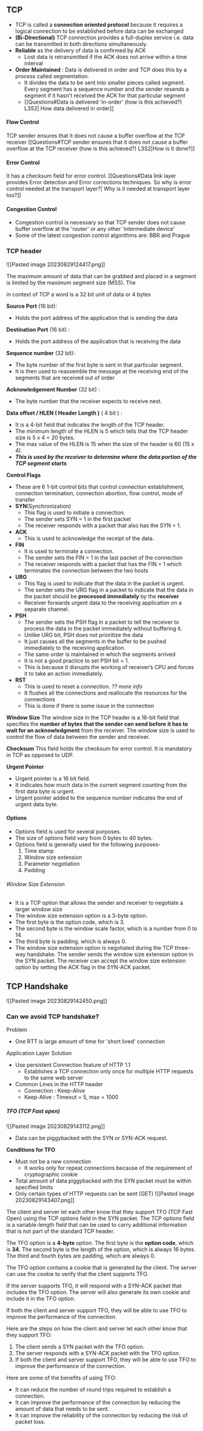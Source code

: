 
## TCP
- TCP is called a **connection oriented protocol** because it requires a logical connection to be established before data can be exchanged
- **(Bi-Directional)** TCP connection provides a full-duplex service i.e. data can be transmitted in both directions simultaneously. 
- **Reliable** as the delivery of data is confirmed by ACK
	- Lost data is retransmitted if the ACK does not arrive within a time interval
- **Order Maintained** : Data is delivered in order and TCP does this by a process called segmentation. 
	- It divides the data to be sent into smaller pieces called segment. Every segment has a sequence number and the sender resends a segment if it hasn't received the ACK for that particular segment
	- [[Questions#Data is delivered ‘in-order’ (how is this achieved?) L3S2| How data delivered in order]]

#### Flow Control
TCP sender ensures that it does not cause a buffer overflow at the TCP receiver
[[Questions#TCP sender ensures that it does not cause a buffer overflow at the TCP receiver (how is this achieved?) L3S2|How is it done?]]
#### Error Control
It has a checksum field for error control.
[[Questions#Data link layer provides Error detection and Error corrections techniques. So why is error control needed at the transport layer?| Why is it needed at transport layer too?]]

#### Congestion Control
- Congestion control is necessary so that TCP sender does not cause buffer overflow at the 'router' or any other 'intermediate device'
- Some of the latest congestion control algorithms are: BBR and Prague

### TCP header

![[Pasted image 20230829124417.png]]

The maximum amount of data that can be grabbed and placed in a segment is limited by the maximum segment size (MSS). The 

in context of TCP a word is a 32 bit unit of data or 4 bytes

**Source Port** (16 bit): 
- Holds the port address of the application that is sending the data

**Destination Port** (16 bit) : 
- Holds the port address of the application that is receiving the data

**Sequence number** (32 bit): 
- The byte number of the first byte is sent in that particular segment. 
- It is then used to reassemble the message at the receiving end of the segments that are received out of order

**Acknowledgement Number** (32 bit) : 
- The byte number that the receiver expects to receive next.

**Data offset / HLEN ( Header Length )** ( 4 bit ) : 
- It is a 4-bit field that indicates the length of the TCP header. 
- The minimum length of the HLEN is 5 which tells that the TCP header size is 5 x 4 = 20 bytes.
- The max value of the HLEN is 15 when the size of the header is 60 (15 x 4).
- ***This is used by the receiver to determine where the data portion of the TCP segment starts***

**Control Flags**
- These are 6 1-bit control bits that control connection establishment, connection termination, connection abortion, flow control, mode of transfer
- **SYN**(Synchronization) 
	- This flag is used to initiate a connection.
	- The sender sets SYN = 1 in the first packet
	- The receiver responds with a packet that also has the SYN = 1.
- **ACK**
	- This is used to acknowledge the receipt of the data.
- **FIN**
	- It is used to terminate a connection.
	- The sender sets the FIN = 1 in the last packet of the connection
	- The receiver responds with a packet that has the FIN = 1 which terminates the connection between the two hosts
- **URG**
	- This flag is used to indicate that the data in the packet is urgent. 
	- The sender sets the URG flag in a packet to indicate that the data in the packet should be **processed** **immediately** by the **receiver**
	- Receiver forwards urgent data to the receiving application on a separate channel.
- **PSH**
	- The sender sets the PSH flag in a packet to tell the receiver to process the data in the packet immediately without buffering it.
	- Unlike URG bit, PSH does not prioritize the data
	- It just causes all the segments in the buffer to be pushed immediately to the receiving application.
	- The same order is maintained in which the segments arrived
	- It is not a good practice to set PSH bit = 1.
	- This is because it disrupts the working of receiver’s CPU and forces it to take an action immediately.
- **RST**
	- This is used to reset a connection. *?? more info*
	- It flushes all the connections and reallocate the resources for the connections
	- This is done if there is some issue in the connection

**Window Size**
The window size in the TCP header is a 16-bit field that specifies the **number of bytes that the sender can send before** **it has to wait for an acknowledgment** from the receiver. The window size is used to control the flow of data between the sender and receiver.
 
**Checksum**
This field holds the checksum for error control. It is mandatory in TCP as opposed to UDP.

**Urgent Pointer**
- Urgent pointer is a 16 bit field.
- It indicates how much data in the current segment counting from the first data byte is urgent.
- Urgent pointer added to the sequence number indicates the end of urgent data byte.

#### **Options**
- Options field is used for several purposes.
- The size of options field vary from 0 bytes to 40 bytes.
- Options field is generally used for the following purposes-
	1. Time stamp
	2. Window size extension
	3. Parameter negotiation
	4. Padding

###### Window Size Extension
- It is a TCP option that allows the sender and receiver to negotiate a larger window size
- The window size extension option is a 3-byte option.
- The first byte is the option code, which is 3.
- The second byte is the window scale factor, which is a number from 0 to 14.
- The third byte is padding, which is always 0.
- The window size extension option is negotiated during the TCP three-way handshake. The sender sends the window size extension option in the SYN packet. The receiver can accept the window size extension option by setting the ACK flag in the SYN-ACK packet.


## TCP Handshake

![[Pasted image 20230829142450.png]]


### Can we avoid TCP handshake?

Problem
- One RTT is large amount of time for 'short lived' connection

Application Layer Solution
- Use persistent Connection feature of HTTP 1.1
	- Establishes a TCP connection only once for multiple HTTP requests to the same web server
- Common Lines in the HTTP header
	- Connection : Keep-Alive
	- Keep-Alive : Timeout = 5, max = 1000

##### TFO (TCP Fast open)
![[Pasted image 20230829143112.png]]
- Data can be piggybacked with the SYN or SYN-ACK request.
	
**Conditions for TFO**
- Must not be a new connection
	- It works only for repeat connections because of the requirement of cryptographic cookie
- Total amount of data piggybacked with the SYN packet must be within specified limits
- Only certain types of HTTP requests can be sent (GET)
![[Pasted image 20230829143407.png]]


The client and server let each other know that they support TFO (TCP Fast Open) using the TCP options field in the SYN packet. The TCP options field is a variable-length field that can be used to carry additional information that is not part of the standard TCP header.

The TFO option is a **4-byte** option. The first byte is the **option code**, which is **34**. The second byte is the length of the option, which is always 16 bytes. The third and fourth bytes are padding, which are always 0.

The TFO option contains a cookie that is generated by the client. The server can use the cookie to verify that the client supports TFO.

If the server supports TFO, it will respond with a SYN-ACK packet that includes the TFO option. The server will also generate its own cookie and include it in the TFO option.

If both the client and server support TFO, they will be able to use TFO to improve the performance of the connection.

Here are the steps on how the client and server let each other know that they support TFO:

1. The client sends a SYN packet with the TFO option.
2. The server responds with a SYN-ACK packet with the TFO option.
3. If both the client and server support TFO, they will be able to use TFO to improve the performance of the connection.

Here are some of the benefits of using TFO:

- It can reduce the number of round trips required to establish a connection.
- It can improve the performance of the connection by reducing the amount of data that needs to be sent.
- It can improve the reliability of the connection by reducing the risk of packet loss.